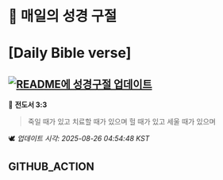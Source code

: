 # 🙏 매일의 성경 구절
# [Daily Bible verse]
## [![README에 성경구절 업데이트](https://github.com/DONGSUKA/first_test/actions/workflows/update-readme-bible.yml/badge.svg)](https://github.com/DONGSUKA/first_test/actions/workflows/update-readme-bible.yml)
<!-- START_BIBLE_VERSE -->
📖 **전도서 3:3**
> 죽일 때가 있고 치료할 때가 있으며 헐 때가 있고 세울 때가 있으며

🕊️ _업데이트 시각: 2025-08-26 04:54:48 KST_
  <!-- END_BIBLE_VERSE -->
## GITHUB_ACTION
